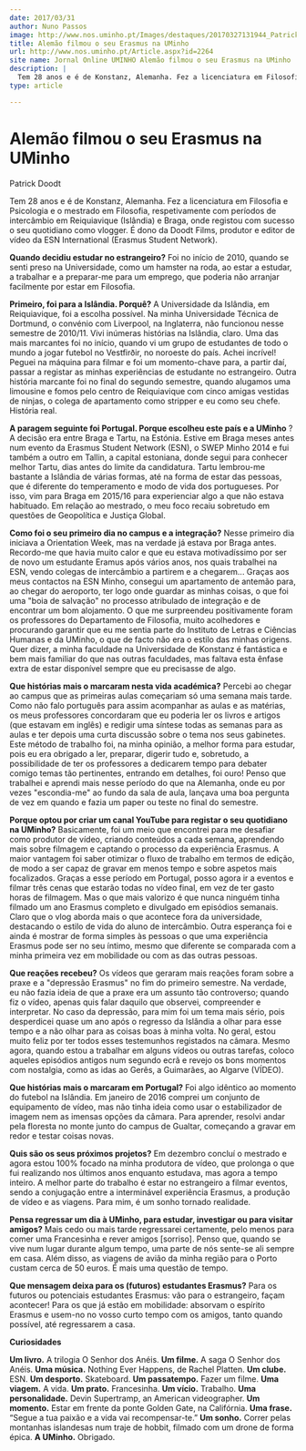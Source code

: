 ```yaml
---
date: 2017/03/31
author: Nuno Passos
image: http://www.nos.uminho.pt/Images/destaques/20170327131944_PatrickDoodt.jpg
title: Alemão filmou o seu Erasmus na UMinho
url: http://www.nos.uminho.pt/Article.aspx?id=2264
site name: Jornal Online UMINHO Alemão filmou o seu Erasmus na UMinho
description: |
  Tem 28 anos e é de Konstanz, Alemanha. Fez a licenciatura em Filosofia e Psicologia e o mestrado em Filosofia, respetivamente com períodos de intercâmbio em Reiquiavique (Islândia) e Braga, onde registou com sucesso o seu quotidiano como vlogger. É dono da Doodt Films, produtor e editor de vídeo da ESN International (Erasmus Student Network).
type: article

---
```

# Alemão filmou o seu Erasmus na UMinho




Patrick Doodt

Tem 28 anos e é de Konstanz, Alemanha. Fez a licenciatura em Filosofia e Psicologia e o mestrado em Filosofia, respetivamente com períodos de intercâmbio em Reiquiavique (Islândia) e Braga, onde registou com sucesso o seu quotidiano como vlogger. É dono da Doodt Films, produtor e editor de vídeo da ESN International (Erasmus Student Network).

**Quando decidiu estudar no estrangeiro?** 
Foi no início de 2010, quando se senti preso na Universidade, como um hamster na roda, ao estar a estudar, a trabalhar e a preparar-me para um emprego, que poderia não arranjar facilmente por estar em Filosofia.

**Primeiro, foi para a Islândia. Porquê?** 
A Universidade da Islândia, em Reiquiavique, foi a escolha possível. Na minha Universidade Técnica de Dortmund, o convénio com Liverpool, na Inglaterra, não funcionou nesse semestre de 2010/11. Vivi inúmeras histórias na Islândia, claro. Uma das mais marcantes foi no início, quando vi um grupo de estudantes de todo o mundo a jogar futebol no Vestfirðir, no noroeste do país. Achei incrível! Peguei na máquina para filmar e foi um momento-chave para, a partir daí, passar a registar as minhas experiências de estudante no estrangeiro. Outra história marcante foi no final do segundo semestre, quando alugamos uma limousine e fomos pelo centro de Reiquiavique com cinco amigas vestidas de ninjas, o colega de apartamento como stripper e eu como seu chefe. História real.

**A paragem seguinte foi Portugal. Porque escolheu este país e a UMinho** ? 
A decisão era entre Braga e Tartu, na Estónia. Estive em Braga meses antes num evento da Erasmus Student Network (ESN), o SWEP Minho 2014 e fui também a outro em Tallin, a capital estoniana, donde segui para conhecer melhor Tartu, dias antes do limite da candidatura. Tartu lembrou-me bastante a Islândia de várias formas, até na forma de estar das pessoas, que é diferente do temperamento e modo de vida dos portugueses. Por isso, vim para Braga em 2015/16 para experienciar algo a que não estava habituado. Em relação ao mestrado, o meu foco recaiu sobretudo em questões de Geopolítica e Justiça Global.

**Como foi o seu primeiro dia no campus e a integração?** 
Nesse primeiro dia iniciava a Orientation Week, mas na verdade já estava por Braga antes. Recordo-me que havia muito calor e que eu estava motivadíssimo por ser de novo um estudante Eramus após vários anos, nos quais trabalhei na ESN, vendo colegas de intercâmbio a partirem e a chegarem... Graças aos meus contactos na ESN Minho, consegui um apartamento de antemão para, ao chegar do aeroporto, ter logo onde guardar as minhas coisas, o que foi uma "boia de salvação" no processo atribulado de integração e de encontrar um bom alojamento. O que me surpreendeu positivamente foram os professores do Departamento de Filosofia, muito acolhedores e procurando garantir que eu me sentia parte do Instituto de Letras e Ciências Humanas e da UMinho, o que de facto não era o estilo das minhas origens. Quer dizer, a minha faculdade na Universidade de Konstanz é fantástica e bem mais familiar do que nas outras faculdades, mas faltava esta ênfase extra de estar disponível sempre que eu precisasse de algo.

**Que histórias mais o marcaram nesta vida académica?** 
Percebi ao chegar ao campus que as primeiras aulas começariam só uma semana mais tarde. Como não falo português para assim acompanhar as aulas e as matérias, os meus professores concordaram que eu poderia ler os livros e artigos (que estavam em inglês) e redigir uma síntese todas as semanas para as aulas e ter depois uma curta discussão sobre o tema nos seus gabinetes. Este método de trabalho foi, na minha opinião, a melhor forma para estudar, pois eu era obrigado a ler, preparar, digerir tudo e, sobretudo, a possibilidade de ter os professores a dedicarem tempo para debater comigo temas tão pertinentes, entrando em detalhes, foi ouro! Penso que trabalhei e aprendi mais nesse período do que na Alemanha, onde eu por vezes "escondia-me" ao fundo da sala de aula, lançava uma boa pergunta de vez em quando e fazia um paper ou teste no final do semestre.

**Porque optou por criar um canal YouTube para registar o seu quotidiano na UMinho?** 
Basicamente, foi um meio que encontrei para me desafiar como produtor de vídeo, criando conteúdos a cada semana, aprendendo mais sobre filmagem e captando o processo da experiência Erasmus. A maior vantagem foi saber otimizar o fluxo de trabalho em termos de edição, de modo a ser capaz de gravar em menos tempo e sobre aspetos mais focalizados. Graças a esse período em Portugal, posso agora ir a eventos e filmar três cenas que estarão todas no vídeo final, em vez de ter gasto horas de filmagem. Mas o que mais valorizo é que nunca ninguém tinha filmado um ano Erasmus completo e divulgado em episódios semanais. Claro que o vlog aborda mais o que acontece fora da universidade, destacando o estilo de vida do aluno de intercâmbio. Outra esperança foi e ainda é mostrar de forma simples às pessoas o que uma experiência Erasmus pode ser no seu íntimo, mesmo que diferente se comparada com a minha primeira vez em mobilidade ou com as das outras pessoas.

**Que reações recebeu?** 
Os vídeos que geraram mais reações foram sobre a praxe e a "depressão Erasmus" no fim do primeiro semestre. Na verdade, eu não fazia ideia de que a praxe era um assunto tão controverso; quando fiz o vídeo, apenas quis falar daquilo que observei, compreender e interpretar. No caso da depressão, para mim foi um tema mais sério, pois desperdicei quase um ano após o regresso da Islândia a olhar para esse tempo e a não olhar para as coisas boas à minha volta. No geral, estou muito feliz por ter todos esses testemunhos registados na câmara. Mesmo agora, quando estou a trabalhar em alguns vídeos ou outras tarefas, coloco aqueles episódios antigos num segundo ecrã e revejo os bons momentos com nostalgia, como as idas ao Gerês, a Guimarães, ao Algarve (VÍDEO).

**Que histórias mais o marcaram em Portugal?** 
Foi algo idêntico ao momento do futebol na Islândia. Em janeiro de 2016 comprei um conjunto de equipamento de vídeo, mas não tinha ideia como usar o estabilizador de imagem nem as imensas opções da câmara. Para aprender, resolvi andar pela floresta no monte junto do campus de Gualtar, começando a gravar em redor e testar coisas novas.

**Quis são os seus próximos projetos?** 
Em dezembro concluí o mestrado e agora estou 100% focado na minha produtora de vídeo, que prolonga o que fui realizando nos últimos anos enquanto estudava, mas agora a tempo inteiro. A melhor parte do trabalho é estar no estrangeiro a filmar eventos, sendo a conjugação entre a interminável experiência Erasmus, a produção de vídeo e as viagens. Para mim, é um sonho tornado realidade.

**Pensa regressar um dia à UMinho, para estudar, investigar ou para visitar amigos?** 
Mais cedo ou mais tarde regressarei certamente, pelo menos para comer uma Francesinha e rever amigos [sorriso]. Penso que, quando se vive num lugar durante algum tempo, uma parte de nós sente-se ali sempre em casa. Além disso, as viagens de avião da minha região para o Porto custam cerca de 50 euros. É mais uma questão de tempo.

**Que mensagem deixa para os (futuros) estudantes Erasmus?** 
Para os futuros ou potenciais estudantes Erasmus: vão para o estrangeiro, façam acontecer! Para os que já estão em mobilidade: absorvam o espírito Erasmus e usem-no no vosso curto tempo com os amigos, tanto quando possível, até regressarem a casa.



**Curiosidades** 

**Um livro.**  A trilogia O Senhor dos Anéis.
**Um filme.**  A saga O Senhor dos Anéis.
**Uma música.**  Nothing Ever Happens, de Rachel Platten.
**Um clube.**  ESN.
**Um desporto.**  Skateboard.
**Um passatempo.**  Fazer um filme.
**Uma viagem.**  A vida.
**Um prato.** Francesinha.
**Um vício.**  Trabalho.
**Uma personalidade.**  Devin Supertramp, an American videographer.
**Um momento.**  Estar em frente da ponte Golden Gate, na Califórnia.
**Uma frase.**  “Segue a tua paixão e a vida vai recompensar-te.”
**Um sonho.**  Correr pelas montanhas islandesas num traje de hobbit, filmado com um drone de forma épica.
**A UMinho.** Obrigado.
